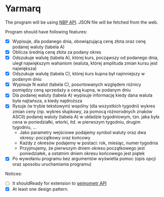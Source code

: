 # Yarmarq

The program will be using [NBP API](http://api.nbp.pl/).
JSON file will be fetched from the web.

Program should have following features:
- [x] Wypisuje, dla podanego dnia, obowiązującą cenę złota oraz cenę podanej waluty (tabela A)
- [x] Oblicza średnią cenę złota za podany okres
- [x] Odszukuje walutę (tabela A), której kurs, począwszy od podanego dnia, uległ największym wahaniom (waluta, której amplituda zmian kursu jest największa)
- [x] Odszukuje walutę (tabela C), której kurs kupna był najmniejszy w podanym dniu
- [x] Wypisuje N walut (tabela C), posortowanych względem różnicy pomiędzy ceną sprzedaży a ceną kupna, w podanym dniu
- [x] Dla podanej waluty (tabela A) wypisuje informację kiedy dana waluta była najtańsza, a kiedy najdroższa
- [x] Rysuje (w trybie tekstowym) wspólny (dla wszystkich tygodni) wykres zmian ceny (np. wykres słupkowy, za pomocą różnorodnych znaków ASCII) podanej waluty (tabela A) w układzie tygodniowym, tzn. jaka była cena w poniedziałki, wtorki, itd. w pierwszym tygodniu, drugim tygodniu, ...
  - Jako parametry wejściowe podajemy symbol waluty oraz dwa okresy: początkowy oraz końcowy
  - Każdy z okresów podajemy w postaci: rok, miesiąc, numer tygodnia
  - Przyjmujemy, że pierwszym dniem okresu początkowego jest poniedziałek, a ostatnim dniem okresu końcowego jest piątek
- [x] Po wywołaniu programu bez argumentów wyświetla pomoc (opis opcji oraz sposobu uruchamiania programu)

Notices:
- [ ] It shouldReady for extension to [sejmometr API](https://mojepanstwo.pl/api/sejmometr)
- [x] At least one design pattern.
